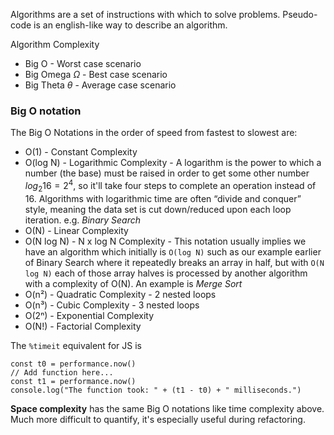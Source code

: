 
Algorithms are a set of instructions with which to solve problems. Pseudo-code is an english-like way to describe an algorithm.

Algorithm Complexity
- Big O - Worst case scenario
- Big Omega $\Omega$ - Best case scenario
- Big Theta $\theta$ - Average case scenario

### Big O notation
The Big O Notations in the order of speed from fastest to slowest are:
- O(1) - Constant Complexity
- O(log N) - Logarithmic Complexity - A logarithm is the power to which a number (the base) must be raised in order to get some other number $log_2 16 = 2^4$, so it'll take
four steps to complete an operation instead of 16. Algorithms with logarithmic time are often “divide and conquer” style, meaning the data set is cut down/reduced upon each 
loop iteration.  e.g. *Binary Search*
- O(N) - Linear Complexity
- O(N log N) - N x log N Complexity - This notation usually implies we have an algorithm which initially is `O(log N)` such as our example earlier of Binary Search where it repeatedly 
breaks an array in half, but with `O(N log N)` each of those array halves is processed by another algorithm with a complexity of O(N). An example is *Merge Sort*
- O(n²) - Quadratic Complexity - 2 nested loops
- O(n³) - Cubic Complexity - 3 nested loops
- O(2ⁿ) - Exponential Complexity
- O(N!) - Factorial Complexity

The `%timeit` equivalent for JS is
```JS
const t0 = performance.now()
// Add function here...
const t1 = performance.now()
console.log("The function took: " + (t1 - t0) + " milliseconds.")
```

**Space complexity** has the same Big O notations like time complexity above. Much more difficult to quantify, it's especially useful during refactoring.